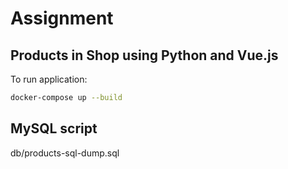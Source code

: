 # Assignment

## Products in Shop using Python and Vue.js 

To run application:
```bash
docker-compose up --build
```

## MySQL script
db/products-sql-dump.sql
